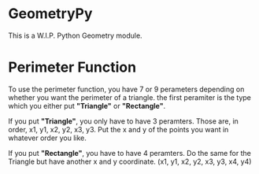 # GeometryPy
This is a W.I.P. Python Geometry module.

# Perimeter Function
To use the perimeter function, you have 7 or 9 perameters 
depending on whether you want the perimeter of a triangle.
the first peramiter is the type which you either put **"Triangle"** 
or **"Rectangle"**.

If you put **"Triangle"**, you only have to have 3 peramters. 
Those are, in order, x1, y1, x2, y2, x3, y3. Put the x and y
of the points you want in whatever order you like.

If you put **"Rectangle"**, you have to have 4 peramters. 
Do the same for the Triangle but have another x and y coordinate.
(x1, y1, x2, y2, x3, y3, x4, y4)
